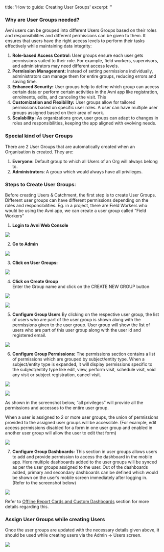 title: 'How to guide: Creating User Groups'
excerpt: ''
### Why are User Groups needed?

Avni users can be grouped into different Users Groups based on their roles and responsibilities and different permissions can be given to them. It ensures that users have the right access levels to perform their tasks effectively while maintaining data integrity:

1. **Role-based Access Control:** User groups ensure each user gets permissions suited to their role. For example, field workers, supervisors, and administrators may need different access levels.
2. **Permission Management:**  Instead of setting permissions individually, administrators can manage them for entire groups, reducing errors and saving time.
3. **Enhanced Security:** User groups help to  define which group can access certain data or perform certain activities in the Avni app like registration, enrolments, edits, and canceling the visit. This 
4. **Customization and Flexibility:** User groups allow for tailored permissions based on specific user roles. A user can have multiple user groups assigned based on their area of work. 
5. **Scalability:** As organizations grow, user groups can adapt to changes in roles and responsibilities, keeping the app aligned with evolving needs.

### Special kind of User Groups

There are 2 User Groups that are automatically created when an Organisation is created. They are:

1. **Everyone**: Default group to which all Users of an Org will always belong to.
2. **Administrators**: A group which would always have all privileges.

### Steps to Create User Groups:

Before creating Users & Catchment, the first step is to create User Groups. Different user groups can have different permissions depending on the roles and responsibilities. Eg. in a project, there are Field Workers who would be using the Avni app, we can create a user group called “Field Workers”

1. **Login to Avni Web Console**

![](https://files.readme.io/ced1805-image4.png)

2. **Go to Admin**

![](https://files.readme.io/172d1bf-image2.png)

3. **Click on User Groups:**

![](https://files.readme.io/6575689-image6.png)

4. **Click on Create Group**\
   Enter the Group name and click on the CREATE NEW GROUP button

![](https://files.readme.io/bb4854b-image5.png)

![](https://files.readme.io/f04a374-image8.png)

5. **Configure Group Users** By clicking on the respective user group, the list of users who are part of the user group is shown along with the permissions given to the user group. User group will show the list of users who are part of this user group along with the user id and registered email.

![](https://files.readme.io/22984c4-image7.png)

6. **Configure Group Permissions:** The permissions section contains a list of permissions which are grouped by subject/entity type. When a subject/entity type is expanded, it will display permissions specific to the subject/entity type like edit, view, perform visit, schedule visit, void any visit or subject registration, cancel visit.

![](https://files.readme.io/1ca8b52-image10.png)

![](https://files.readme.io/2a71433-image9.png)

As shown in the screenshot below, “all privileges” will provide all the permissions and accesses to the entire user group.

When a user is assigned to 2 or more user groups, the union of permissions provided to the assigned user groups will be accessible. (For example, edit access permissions disabled for a form  in one user group and enabled in another user group will allow the user to edit that form)

![](https://files.readme.io/7636af7-image11.png)

7. **Configure Group Dashboards:** This section in user groups allows users to add and provide permission to access the dashboard in the mobile app. Here multiple dashboards added to the user groups will be synced as per the user groups assigned to the user. Out of the dashboards added, primary and secondary dashboards can be defined which would be shown on the user’s mobile screen immediately after logging in. (Refer to the screenshot below)

![](https://files.readme.io/0540e63-image3.png)

Refer to [Offline Report Cards and Custom Dashboards](doc:offline-reports) section for more details regarding this.

### Assign User Groups while creating Users

Once the user groups are updated with the necessary details given above, it should be used while creating users via the Admin -> Users screen.

![](https://files.readme.io/5ea372d-image1.png)

